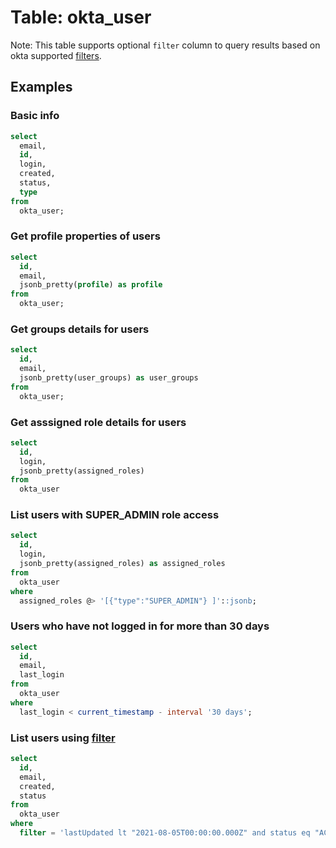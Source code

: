 # Table: okta_user

Note: This table supports optional `filter` column to query results based on okta supported [filters](https://developer.okta.com/docs/reference/api/users/#list-users-with-a-filter).

## Examples

### Basic info

```sql
select
  email,
  id,
  login,
  created,
  status,
  type
from
  okta_user;
```

### Get profile properties of users

```sql
select
  id,
  email,
  jsonb_pretty(profile) as profile
from
  okta_user;
```

### Get groups details for users

```sql
select
  id,
  email,
  jsonb_pretty(user_groups) as user_groups
from
  okta_user;
```

### Get asssigned role details for users

```sql
select
  id,
  login,
  jsonb_pretty(assigned_roles)
from
  okta_user
```

### List users with SUPER_ADMIN role access

```sql
select
  id,
  login,
  jsonb_pretty(assigned_roles) as assigned_roles
from
  okta_user
where
  assigned_roles @> '[{"type":"SUPER_ADMIN"} ]'::jsonb;
```

### Users who have not logged in for more than 30 days

```sql
select
  id,
  email,
  last_login
from
  okta_user
where
  last_login < current_timestamp - interval '30 days';
```

### List users using [filter](https://developer.okta.com/docs/reference/api/users/#list-users-with-a-filter)

```sql
select
  id,
  email,
  created,
  status
from
  okta_user
where
  filter = 'lastUpdated lt "2021-08-05T00:00:00.000Z" and status eq "ACTIVE"';
```
